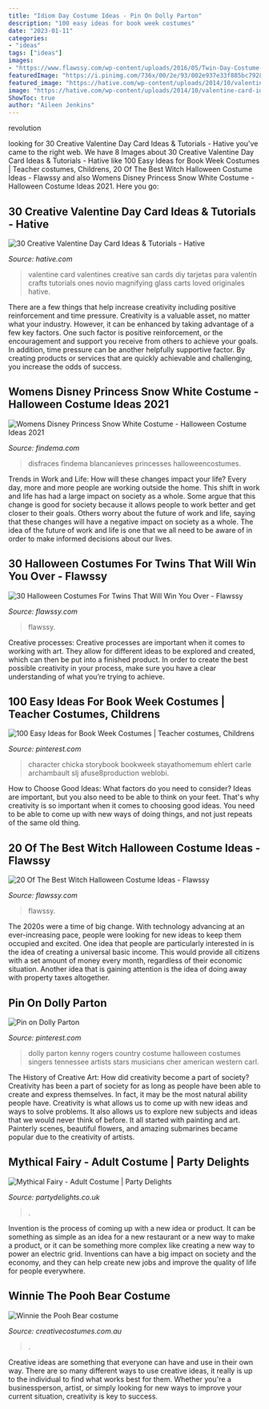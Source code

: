 ```yaml
---
title: "Idiom Day Costume Ideas - Pin On Dolly Parton"
description: "100 easy ideas for book week costumes"
date: "2023-01-11"
categories:
- "ideas"
tags: ["ideas"]
images:
- "https://www.flawssy.com/wp-content/uploads/2016/05/Twin-Day-Costume-Ideas-1.jpg"
featuredImage: "https://i.pinimg.com/736x/00/2e/93/002e937e33f885bc7928b53aef2c6565--dolly-parton-tennessee.jpg"
featured_image: "https://hative.com/wp-content/uploads/2014/10/valentine-card-ideas/4-valentine-card-ideas.jpg"
image: "https://hative.com/wp-content/uploads/2014/10/valentine-card-ideas/4-valentine-card-ideas.jpg"
ShowToc: true
author: "Aileen Jenkins"
---
```



revolution

	

		
looking for 30 Creative Valentine Day Card Ideas &amp; Tutorials - Hative you've came to the right web. We have 8 Images about 30 Creative Valentine Day Card Ideas &amp; Tutorials - Hative like 100 Easy Ideas for Book Week Costumes | Teacher costumes, Childrens, 20 Of The Best Witch Halloween Costume Ideas - Flawssy and also Womens Disney Princess Snow White Costume - Halloween Costume Ideas 2021. Here you go:
		
    
## 30 Creative Valentine Day Card Ideas &amp; Tutorials - Hative

<img loading=lazy src="https://hative.com/wp-content/uploads/2014/10/valentine-card-ideas/4-valentine-card-ideas.jpg" onerror="this.onerror=null;this.src='https://tse3.mm.bing.net/th?id=OIP.k3zPj36sWpYEEpkvcXi_aAHaJ4&amp;pid=15.1';" alt="30 Creative Valentine Day Card Ideas &amp; Tutorials - Hative">

_Source: hative.com_

>valentine card valentines creative san cards diy tarjetas para valentín crafts tutorials ones novio magnifying glass carts loved originales hative. 

	

There are a few things that help increase creativity including positive reinforcement and time pressure.
Creativity is a valuable asset, no matter what your industry. However, it can be enhanced by taking advantage of a few key factors. One such factor is positive reinforcement, or the encouragement and support you receive from others to achieve your goals. In addition, time pressure can be another helpfully supportive factor. By creating products or services that are quickly achievable and challenging, you increase the odds of success.

    
## Womens Disney Princess Snow White Costume - Halloween Costume Ideas 2021

<img loading=lazy src="https://findema.com/wp-content/uploads/2014/10/halloween_20144827.jpg" onerror="this.onerror=null;this.src='https://tse2.mm.bing.net/th?id=OIP.vBeh-CE6w1NnLeKURro5uwHaKl&amp;pid=15.1';" alt="Womens Disney Princess Snow White Costume - Halloween Costume Ideas 2021">

_Source: findema.com_

>disfraces findema blancanieves princesses halloweencostumes. 

	

Trends in Work and Life: How will these changes impact your life?
Every day, more and more people are working outside the home. This shift in work and life has had a large impact on society as a whole. Some argue that this change is good for society because it allows people to work better and get closer to their goals. Others worry about the future of work and life, saying that these changes will have a negative impact on society as a whole. The idea of the future of work and life is one that we all need to be aware of in order to make informed decisions about our lives.

    
## 30 Halloween Costumes For Twins That Will Win You Over - Flawssy

<img loading=lazy src="https://www.flawssy.com/wp-content/uploads/2016/05/Twin-Day-Costume-Ideas-1.jpg" onerror="this.onerror=null;this.src='https://tse3.mm.bing.net/th?id=OIP.hQkHtVgnncx7aJl4-Rl_zQHaJ4&amp;pid=15.1';" alt="30 Halloween Costumes For Twins That Will Win You Over - Flawssy">

_Source: flawssy.com_

>flawssy. 

	

Creative processes:
Creative processes are important when it comes to working with art. They allow for different ideas to be explored and created, which can then be put into a finished product. In order to create the best possible creativity in your process, make sure you have a clear understanding of what you’re trying to achieve.

    
## 100 Easy Ideas For Book Week Costumes | Teacher Costumes, Childrens

<img loading=lazy src="https://i.pinimg.com/736x/37/16/60/371660cc74e09a6106074673cab531ad.jpg" onerror="this.onerror=null;this.src='https://tse2.mm.bing.net/th?id=OIP.oL9a6fNiXlQXGYnJ__GUMAHaNK&amp;pid=15.1';" alt="100 Easy Ideas for Book Week Costumes | Teacher costumes, Childrens">

_Source: pinterest.com_

>character chicka storybook bookweek stayathomemum ehlert carle archambault slj afuse8production weblobi. 

	

How to Choose Good Ideas: What factors do you need to consider?
Ideas are important, but you also need to be able to think on your feet. That's why creativity is so important when it comes to choosing good ideas. You need to be able to come up with new ways of doing things, and not just repeats of the same old thing.

    
## 20 Of The Best Witch Halloween Costume Ideas - Flawssy

<img loading=lazy src="https://www.flawssy.com/wp-content/uploads/2016/06/the-No.-1-costume-for-adult-women-this-Halloween..jpg" onerror="this.onerror=null;this.src='https://tse1.mm.bing.net/th?id=OIP.0cD4vFDO1_ZIZaGG3aOXWwHaNZ&amp;pid=15.1';" alt="20 Of The Best Witch Halloween Costume Ideas - Flawssy">

_Source: flawssy.com_

>flawssy. 

	

The 2020s were a time of big change. With technology advancing at an ever-increasing pace, people were looking for new ideas to keep them occupied and excited. One idea that people are particularly interested in is the idea of creating a universal basic income. This would provide all citizens with a set amount of money every month, regardless of their economic situation. Another idea that is gaining attention is the idea of doing away with property taxes altogether.

    
## Pin On Dolly Parton

<img loading=lazy src="https://i.pinimg.com/736x/00/2e/93/002e937e33f885bc7928b53aef2c6565--dolly-parton-tennessee.jpg" onerror="this.onerror=null;this.src='https://tse2.mm.bing.net/th?id=OIP.WP7QAWSiTomI7CP45A6HMgHaLI&amp;pid=15.1';" alt="Pin on Dolly Parton">

_Source: pinterest.com_

>dolly parton kenny rogers country costume halloween costumes singers tennessee artists stars musicians cher american western carl. 

	

The History of Creative Art: How did creativity become a part of society?
Creativity has been a part of society for as long as people have been able to create and express themselves. In fact, it may be the most natural ability people have. Creativity is what allows us to come up with new ideas and ways to solve problems. It also allows us to explore new subjects and ideas that we would never think of before. It all started with painting and art. Painterly scenes, beautiful flowers, and amazing submarines became popular due to the creativity of artists.

    
## Mythical Fairy - Adult Costume | Party Delights

<img loading=lazy src="https://images.partydelights.co.uk/FANC/18/931/front/v1/flxm/2.jpg" onerror="this.onerror=null;this.src='https://tse4.mm.bing.net/th?id=OIP.1npmaQ7Bt28fMrqPfOg5SAHaJ4&amp;pid=15.1';" alt="Mythical Fairy - Adult Costume | Party Delights">

_Source: partydelights.co.uk_

>. 

	

Invention is the process of coming up with a new idea or product. It can be something as simple as an idea for a new restaurant or a new way to make a product, or it can be something more complex like creating a new way to power an electric grid. Inventions can have a big impact on society and the economy, and they can help create new jobs and improve the quality of life for people everywhere.

    
## Winnie The Pooh Bear Costume

<img loading=lazy src="https://www.creativecostumes.com.au/wp-content/uploads/2014/04/Pooh-Bear-Costume-699x1024.jpg" onerror="this.onerror=null;this.src='https://tse1.mm.bing.net/th?id=OIP.ta1zWtSMP-m_4XvfCyA0NQHaK2&amp;pid=15.1';" alt="Winnie the Pooh Bear costume">

_Source: creativecostumes.com.au_

>. 

	

Creative ideas are something that everyone can have and use in their own way. There are so many different ways to use creative ideas, it really is up to the individual to find what works best for them. Whether you're a businessperson, artist, or simply looking for new ways to improve your current situation, creativity is key to success.

